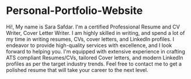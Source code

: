 # Personal-Portfolio-Website
Hi!, My name is Sara Safdar. I'm a certified Professional Resume and CV Writer, Cover Letter Writer. I am highly skilled in writing, and spend a lot of my time in writing resumes, CVs, cover letters, and LinkedIn profiles. I endeavor to provide high-quality services with excellence, and I look forward to helping you. I'm equipped with extensive experience in crafting ATS compliant Resumes/CVs, tailored Cover letters, and modern LinkedIn profiles as per the target industry trends. Feel free to contact me to get a polished resume that will take your career to the next level. 
